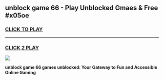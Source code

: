 
## unblock game 66 - Play Unblocked Gmaes & Free #x05oe
<h3>
<a href="https://premium.freeplayer.one?title=unblock_game_66&ref=01M">CLICK TO PLAY</a></h3>
<hr>

<h3>
<a href="https://premium.freeplayer.one?title=unblock_game_66&ref=01M">CLICK 2 PLAY</a>
  
</h3>

<a href="https://premium.freeplayer.one?title=unblock_game_66&ref=01M"><img src="https://clearcache.store/games.png"></a>


**unblock game 66 games unblocked: Your Gateway to Fun and Accessible Online Gaming**

